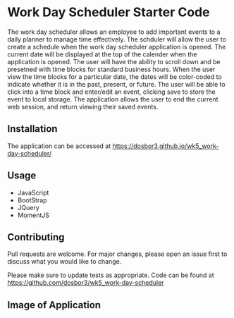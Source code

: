 # Work Day Scheduler Starter Code

The work day scheduler allows an employee to add important events to a daily planner to manage time effectively.  The schduler will allow the user to create
a schedule when the work day scheduler application is opened.  The current date will be displayed at the top of the calender when the application is opened.  The user will have the ability to scroll down and be presetned with time blocks for standard business hours.  When the user view the time blocks for a particular
date, the dates will be color-coded to indicate whether it is in the past, present, or future.  The user will be able to click into a time block and enter/edit an event, clicking save to store the event to local storage.  The application allows the user to end the current web session, and return viewing their saved events. 
## Installation

The application can be accessed at https://dosbor3.github.io/wk5_work-day-scheduler/  

## Usage

*  JavaScript
*  BootStrap
*  JQuery
*  MomentJS

## Contributing
Pull requests are welcome. For major changes, please open an issue first to discuss what you would like to change.

Please make sure to update tests as appropriate.  Code can be found at https://github.com/dosbor3/wk5_work-day-scheduler


## Image of Application 





